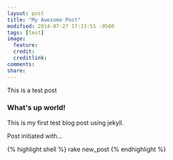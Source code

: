 ```yaml
---
layout: post
title: "My Awesome Post"
modified: 2014-07-27 17:13:51 -0500
tags: [test]
image:
  feature:
  credit:
  creditlink:
comments:
share:
---
```


This is a test post

### What's up world! ###

This is my first test blog post using jekyll.

Post initiated with...

{% highlight shell %}
rake new_post
{% endhighlight %}
